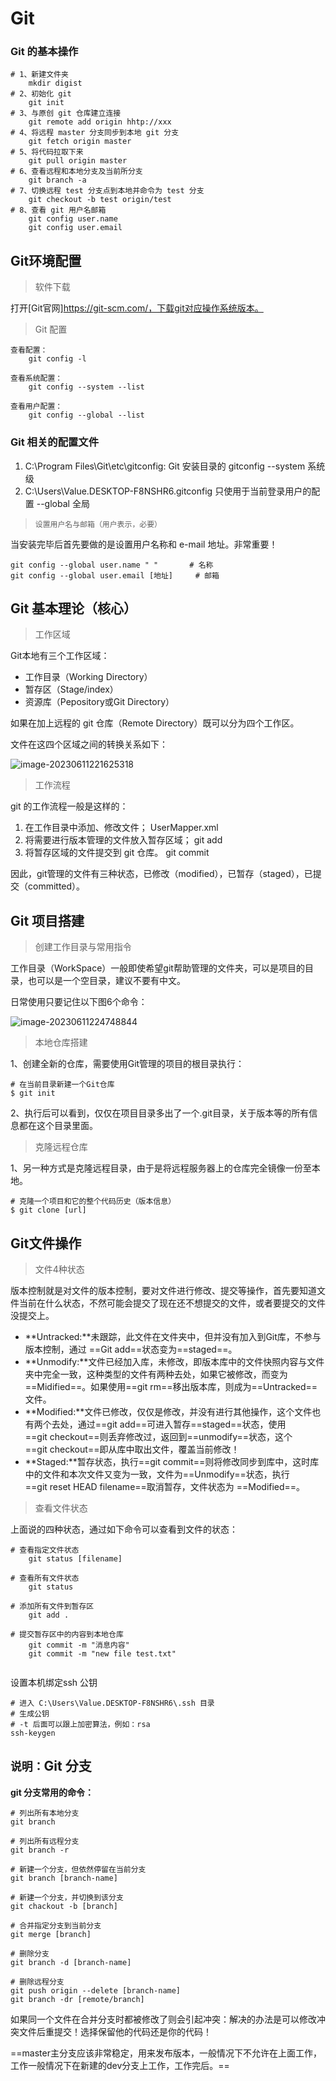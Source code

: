 # Git

### Git 的基本操作

```shell
# 1、新建文件夹
	mkdir digist
# 2、初始化 git
	git init
# 3、与原创 git 仓库建立连接
	git remote add origin hhtp://xxx
# 4、将远程 master 分支同步到本地 git 分支
	git fetch origin master
# 5、将代码拉取下来
	git pull origin master
# 6、查看远程和本地分支及当前所分支
	git branch -a
# 7、切换远程 test 分支点到本地并命令为 test 分支
	git checkout -b test origin/test
# 8、查看 git 用户名邮箱
	git config user.name 
	git config user.email
```

## Git环境配置

> 软件下载

打开[Git官网]https://git-scm.com/，下载git对应操作系统版本。

> Git 配置

```shell
查看配置： 
	git config -l

查看系统配置： 
	git config --system --list

查看用户配置：
	git config --global --list 
```

### Git 相关的配置文件

1. C:\Program Files\Git\etc\gitconfig:	Git 安装目录的 gitconfig	--system 系统级
2. C:\Users\Value.DESKTOP-F8NSHR6\.gitconfig 只使用于当前登录用户的配置 --global 全局

> `设置用户名与邮箱（用户表示，必要）`

当安装完毕后首先要做的是设置用户名称和 e-mail 地址。非常重要！

```shell
git config --global user.name " "  		# 名称
git config --global user.email [地址]		# 邮箱
```

## Git 基本理论（核心）

> 工作区域

Git本地有三个工作区域：

- 工作目录（Working Directory）
- 暂存区（Stage/index）
- 资源库（Pepository或Git Directory）

如果在加上远程的 git 仓库（Remote Directory）既可以分为四个工作区。

文件在这四个区域之间的转换关系如下：

![image-20230611221625318](C:\Users\Value.DESKTOP-F8NSHR6\AppData\Roaming\Typora\typora-user-images\image-20230611221625318.png)

> 工作流程

git 的工作流程一般是这样的：

1. 在工作目录中添加、修改文件；		UserMapper.xml
2. 将需要进行版本管理的文件放入暂存区域；          git add
3. 将暂存区域的文件提交到 git 仓库。         git commit

因此，git管理的文件有三种状态，已修改（modified），已暂存（staged），已提交（committed）。

## Git 项目搭建

> 创建工作目录与常用指令

工作目录（WorkSpace）一般即使希望git帮助管理的文件夹，可以是项目的目录，也可以是一个空目录，建议不要有中文。

日常使用只要记住以下图6个命令：

![image-20230611224748844](C:\Users\Value.DESKTOP-F8NSHR6\AppData\Roaming\Typora\typora-user-images\image-20230611224748844.png)

> 本地仓库搭建

1、创建全新的仓库，需要使用Git管理的项目的根目录执行：

```shell
# 在当前目录新建一个Git仓库
$ git init
```

2、执行后可以看到，仅仅在项目目录多出了一个.git目录，关于版本等的所有信息都在这个目录里面。



> 克隆远程仓库

1、另一种方式是克隆远程目录，由于是将远程服务器上的仓库完全镜像一份至本地。

```shell
# 克隆一个项目和它的整个代码历史（版本信息）
$ git clone [url]
```

## Git文件操作

> 文件4种状态

版本控制就是对文件的版本控制，要对文件进行修改、提交等操作，首先要知道文件当前在什么状态，不然可能会提交了现在还不想提交的文件，或者要提交的文件没提交上。

- **Untracked:**未跟踪，此文件在文件夹中，但并没有加入到Git库，不参与版本控制，通过 ==Git add==状态变为==staged==。
- **Unmodify:**文件已经加入库，未修改，即版本库中的文件快照内容与文件夹中完全一致，这种类型的文件有两种去处，如果它被修改，而变为 ==Midified==。如果使用==git rm==移出版本库，则成为==Untracked==文件。
- **Modified:**文件已修改，仅仅是修改，并没有进行其他操作，这个文件也有两个去处，通过==git add==可进入暂存==staged==状态，使用==git checkout==则丢弃修改过，返回到==unmodify==状态，这个==git checkout==即从库中取出文件，覆盖当前修改！
- **Staged:**暂存状态，执行==git commit==则将修改同步到库中，这时库中的文件和本次文件又变为一致，文件为==Unmodify==状态，执行==git reset HEAD filename==取消暂存，文件状态为 ==Modified==。

> 查看文件状态

上面说的四种状态，通过如下命令可以查看到文件的状态：

```shell
# 查看指定文件状态
	git status [filename]

# 查看所有文件状态
	git status

# 添加所有文件到暂存区
	git add .
	
# 提交暂存区中的内容到本地仓库
	git commit -m "消息内容"
	git commit -m "new file test.txt"


```

设置本机绑定ssh 公钥

```shell
# 进入 C:\Users\Value.DESKTOP-F8NSHR6\.ssh 目录
# 生成公钥
# -t 后面可以跟上加密算法，例如：rsa
ssh-keygen 
```

## `说明：`Git 分支

**git 分支常用的命令：**

```shell
# 列出所有本地分支
git branch

# 列出所有远程分支
git branch -r

# 新建一个分支，但依然停留在当前分支
git branch [branch-name]

# 新建一个分支，并切换到该分支
git chackout -b [branch]

# 合并指定分支到当前分支
git merge [branch]

# 删除分支
git branch -d [branch-name]

# 删除远程分支
git push origin --delete [branch-name]
git branch -dr [remote/branch]
```

如果同一个文件在合并分支时都被修改了则会引起冲突：解决的办法是可以修改冲突文件后重提交！选择保留他的代码还是你的代码！

==master主分支应该非常稳定，用来发布版本，一般情况下不允许在上面工作，工作一般情况下在新建的dev分支上工作，工作完后。==








